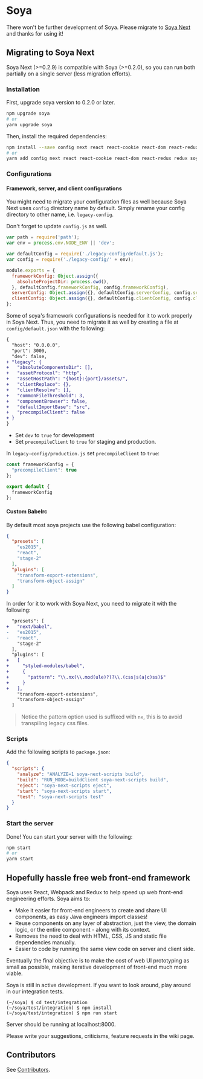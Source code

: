 # Soya

There won't be further development of Soya.
Please migrate to [Soya Next](https://github.com/traveloka/soya-next) and thanks for using it!

## Migrating to Soya Next

Soya Next (>=0.2.9) is compatible with Soya (>=0.2.0), so you can run both partially on a single server (less migration efforts).

### Installation

First, upgrade soya version to 0.2.0 or later.

```bash
npm upgrade soya
# or 
yarn upgrade soya
```

Then, install the required dependencies:

```bash
npm install --save config next react react-cookie react-dom react-redux redux soya-next soya-next-scripts styled-modules
# or
yarn add config next react react-cookie react-dom react-redux redux soya-next soya-next-scripts styled-modules
```

### Configurations

#### Framework, server, and client configurations

You might need to migrate your configuration files as well because Soya Next uses `config` directory name by default.
Simply rename your config directory to other name, i.e. `legacy-config`.

Don't forget to update `config.js` as well.

```js
var path = require('path');
var env = process.env.NODE_ENV || 'dev';

var defaultConfig = require('./legacy-config/default.js');
var config = require('./legacy-config/' + env);

module.exports = {
  frameworkConfig: Object.assign({
    absoluteProjectDir: process.cwd(),
  }, defaultConfig.frameworkConfig, config.frameworkConfig),
  serverConfig: Object.assign({}, defaultConfig.serverConfig, config.serverConfig),
  clientConfig: Object.assign({}, defaultConfig.clientConfig, config.clientConfig)
};
```

Some of soya's framework configurations is needed for it to work properly in Soya Next.
Thus, you need to migrate it as well by creating a file at `config/default.json` with the following:

```diff
{
  "host": "0.0.0.0",
  "port": 3000,
  "dev": false,
+ "legacy": {
+   "absoluteComponentsDir": [],
+   "assetProtocol": "http",
+   "assetHostPath": "{host}:{port}/assets/",
+   "clientReplace": {},
+   "clientResolve": [],
+   "commonFileThreshold": 3,
+   "componentBrowser": false,
+   "defaultImportBase": "src",
+   "precompileClient": false
+ }
}
```

- Set `dev` to `true` for development
- Set `precompileClient` to `true` for staging and production.

In `legacy-config/production.js` set `precompileClient` to `true`:

```js
const frameworkConfig = {
  "precompileClient": true
};

export default {
  frameworkConfig
};
```

#### Custom Babelrc

By default most soya projects use the following babel configuration:

```json
{
  "presets": [
    "es2015",
    "react",
    "stage-2"
  ],
  "plugins": [
    "transform-export-extensions",
    "transform-object-assign"
  ]
}
```

In order for it to work with Soya Next, you need to migrate it with the following:

```diff
  "presets": [
+   "next/babel",
-   "es2015",
-   "react",
    "stage-2"
  ],
  "plugins": [
+   [
+     "styled-modules/babel",
+     {
+       "pattern": "\\.nx(\\.mod(ule)?)?\\.(css|s(a|c)ss)$"
+     }
+   ],
    "transform-export-extensions",
    "transform-object-assign"
  ]
```

> Notice the pattern option used is suffixed with `nx`, this is to avoid transpiling legacy css files.

### Scripts

Add the following scripts to `package.json`:

```json
{
  "scripts": {
    "analyze": "ANALYZE=1 soya-next-scripts build",
    "build": "RUN_MODE=buildClient soya-next-scripts build",
    "eject": "soya-next-scripts eject",
    "start": "soya-next-scripts start",
    "test": "soya-next-scripts test"
  }
}
```

### Start the server

Done! You can start your server with the following:

```bash
npm start
# or
yarn start
```

## Hopefully hassle free web front-end framework

Soya uses React, Webpack and Redux to help speed up web front-end engineering efforts. Soya aims to:

- Make it easier for front-end engineers to create and share UI components, as easy Java engineers import classes!
- Reuse components on any layer of abstraction, just the view, the domain logic, or the entire component - along with its context.
- Removes the need to deal with HTML, CSS, JS and static file dependencies manually.
- Easier to code by running the same view code on server and client side.

Eventually the final objective is to make the cost of web UI prototyping as small as possible, making iterative development of front-end much more viable.

Soya is still in active development. If you want to look around, play around in our integration tests.

    (~/soya) $ cd test/integration
    (~/soya/test/integration) $ npm install
    (~/soya/test/integration) $ npm run start

Server should be running at localhost:8000.

Please write your suggestions, criticisms, feature requests in the wiki page.

## Contributors

See [Contributors](https://github.com/traveloka/soya/blob/master/soya/CONTRIBUTORS.md).

